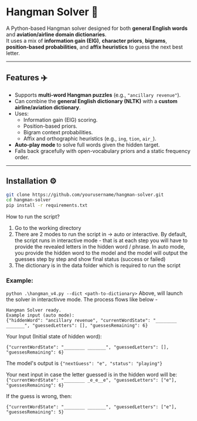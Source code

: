 # Hangman Solver 🎯

A Python-based Hangman solver designed for both **general English words** and **aviation/airline domain dictionaries**.  
It uses a mix of **information gain (EIG)**, **character priors**, **bigrams**, **position-based probabilities**, and **affix heuristics** to guess the next best letter.  

---

## Features ✈️
- Supports **multi-word Hangman puzzles** (e.g., `"ancillary revenue"`).  
- Can combine the **general English dictionary (NLTK)** with a **custom airline/aviation dictionary**.  
- Uses:
  - Information gain (EIG) scoring.  
  - Position-based priors.  
  - Bigram context probabilities.  
  - Affix and orthographic heuristics (e.g., `ing`, `tion`, `air_`).  
- **Auto-play mode** to solve full words given the hidden target.  
- Falls back gracefully with open-vocabulary priors and a static frequency order.

---

## Installation ⚙️
```bash
git clone https://github.com/yourusername/hangman-solver.git
cd hangman-solver
pip install -r requirements.txt
```
How to run the script?

1. Go to the working directory
2. There are 2 modes to run the script in -> auto or interactive. By default, the script runs in interactive mode - that is at each step you will have to provide the revealed letters in the hidden word / phrase. In auto mode, you provide the hidden word to the model and the model will output the guesses step by step and show final status (success or failed)
3. The dictionary is in the data folder which is required to run the script

### Example:

```python .\hangman_v4.py --dict <path-to-dictionary>```
Above, will launch the solver in interactivve mode. The process flows like below - 

```
Hangman Solver ready.
Example input (auto mode):
{"hiddenWord": "ancillary revenue", "currentWordState": "________ _______", "guessedLetters": [], "guessesRemaining": 6}
```

Your Input (Initial state of hidden word):
```
{"currentWordState": "________ _______", "guessedLetters": [], "guessesRemaining": 6}
```

The model's output is ```{"nextGuess": "e", "status": "playing"}```

Your next input in case the letter guessed is in the hidden word will be:
```{"currentWordState": "________ _e_e__e", "guessedLetters": ["e"], "guessesRemaining": 6}```

If the guess is wrong, then:

```{"currentWordState": "________ _______", "guessedLetters": ["e"], "guessesRemaining": 5}```
